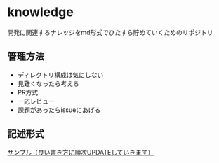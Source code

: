 # knowledge
開発に関連するナレッジをmd形式でひたすら貯めていくためのリポジトリ

## 管理方法
- ディレクトリ構成は気にしない
 - 見難くなったら考える
- PR方式
 - 一応レビュー
- 課題があったらissueにあげる

## 記述形式

[サンプル（良い書き方に順次UPDATEしていきます）](https://github.com/takeshit19/knowledge/blob/master/ruby.md)
